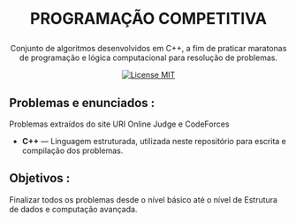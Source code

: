 <h1 align="center">
<br>

PROGRAMAÇÃO COMPETITIVA
</h1>

<p align="center">Conjunto de algoritmos desenvolvidos em C++, a fim de praticar maratonas de programação e lógica computacional para resolução de problemas.</p>

<p align="center">
  <a href="https://opensource.org/licenses/MIT">
    <img src="https://img.shields.io/badge/License-MIT-blue.svg" alt="License MIT">
  </a>
</p>

## Problemas e enunciados :
Problemas extraídos do site URI Online Judge e CodeForces

-  **C++** — Linguagem estruturada, utilizada neste repositório para escrita e compilação dos problemas.

## Objetivos :
Finalizar todos os problemas desde o nível básico até o nível de Estrutura de dados e computação avançada.

